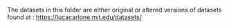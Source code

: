 The datasets in this folder are either original or altered versions of datasets found at : https://lucacarlone.mit.edu/datasets/